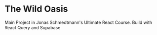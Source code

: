 # The Wild Oasis

Main Project in Jonas Schmedtmann's Ultimate React Course.
Build with React Query and Supabase
